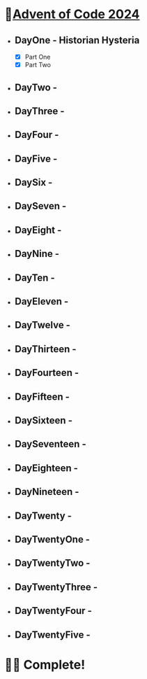 # 🎄[Advent of Code 2024](https://adventofcode.com/2024) 

- ## DayOne - Historian Hysteria
  - [x] Part One
  - [x] Part Two
- ## DayTwo -
- ## DayThree -
- ## DayFour -
- ## DayFive -
- ## DaySix -
- ## DaySeven -
- ## DayEight -
- ## DayNine -
- ## DayTen -
- ## DayEleven -
- ## DayTwelve -
- ## DayThirteen -
- ## DayFourteen -
- ## DayFifteen -
- ## DaySixteen -
- ## DaySeventeen -
- ## DayEighteen -
- ## DayNineteen -
- ## DayTwenty -
- ## DayTwentyOne -
- ## DayTwentyTwo -
- ## DayTwentyThree -
- ## DayTwentyFour -
- ## DayTwentyFive -

# 🎉🎄 Complete!
